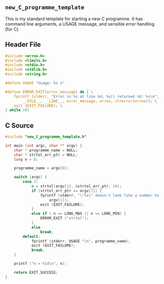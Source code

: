 `new_C_programme_template`
--------------------------

This is my standard template for starting a new C programme. It has command
line arguments, a USAGE message, and sensible error handling (for C).

## Header File

````c
#include <errno.h>
#include <limits.h>
#include <stdio.h>
#include <stdlib.h>
#include <string.h>

#define USAGE "Usage: %s n"

#define ERROR_EXIT(error_message) do { \
    fprintf (stderr, "Error in %s at line %d; %s() returned %d: %s\n", \
        __FILE__, __LINE__, error_message, errno, strerror(errno)); \
    exit (EXIT_FAILURE); \
} while (0)

````

## C Source

````c
#include "new_C_programme_template.h"

int main (int argc, char ** argv) {
    char * programme_name = NULL;
    char * strtol_err_ptr = NULL;
    long n = 0;

    programme_name = argv[0];

    switch (argc) {
        case 2:
            n = strtol(argv[1], &strtol_err_ptr, 10);
            if (strtol_err_ptr == argv[1]) {
                fprintf (stderr, "\"%s\" doesn't look like a number to me.\n",
                    argv[1]);
                exit (EXIT_FAILURE);
            }
            else if ( n == LONG_MAX || n == LONG_MIN) {
                ERROR_EXIT ("strtol");
            }
            else
                break;
        default:
            fprintf (stderr, USAGE "\n", programme_name);
            exit (EXIT_FAILURE);
            break;
    }

    printf ("n = %ld\n", n);

    return EXIT_SUCCESS;
}

````

